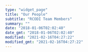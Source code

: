 ```yaml
---
type: "widget_page"
title: "Our People"
subtitle: "RCODI Team Members"
summary: ""
date: "2018-01-06T02:02:40"
date_gmt: "2018-01-06T02:02:40"
modified: "2021-02-16T04:27:22"
modified_gmt: "2021-02-16T04:27:22"
---
```

